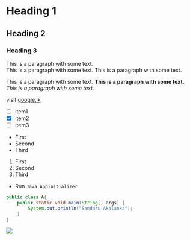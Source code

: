 # Heading 1
## Heading 2
### Heading 3
This is a paragraph with some text.<br>
This is a paragraph with some text.
This is a paragraph with some text.

This is a paragraph with some text.
**This is a paragraph with some text.**<br>
*This is a paragraph with some text.*

visit [google.lk](https://google.lk)

- [ ] item1
- [x] item2
- [ ] item3

* First
* Second
* Third

1. First
2. Second
3. Third

- Run `Java Appinitializer` 

```java
public class A{
    public static void main(String[] args) {
        System.out.println("Sandaru Akalanka");
    }
}
```

![](https://cdn.pixabay.com/photo/2015/04/23/22/00/tree-736885_960_720.jpg)